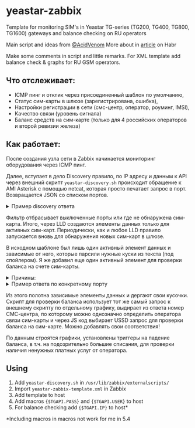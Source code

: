 # yeastar-zabbix
Template for monitoring SIM's in Yeastar TG-series (TG200, TG400, TG800, TG1600) gateways and balance checking on RU operators

Main script and ideas from [@AcidVenom](https://gist.github.com/andrewmagaz)
More about in [article](https://habr.com/ru/post/454702/) on Habr

Make some comments in script and little remarks.
For XML template add balance check & graphs for RU GSM operators.  

## Что отслеживает:
- ICMP пинг и отклик через присоединенный шаблон по умолчанию,
- Статус сим-карты в шлюзе (зарегистрирована, ошибка),
- Настройки регистрации в сети (смс-центр, оператор, роуминг, IMSI),
- Качество связи (уровень сигнала)
- Баланс средств на сим-карте (только для 4 российских операторов и второй ревизии железа)

## Как работает:
После создания узла сети в Zabbix начинается мониторинг оборудования через ICMP пинг. 

Далее, вступает в дело Discovery правило, по IP адресу и данным к API через внешний скрипт `yeastar-discovery.sh` происходит обращение к AMI Asterisk с помощью netcat, которая просто печатает запрос в порт. Возвращается JSON со списком портов. 
<details>
  <summary>Пример discovery ответа</summary>
  
  ```javascript
{
  "data": [
    {
      "{#ID}": "2",
      "{#NUM}": "1",
      "{#POWER}": "Power on",
      "{#STATUS}": "Up"
    },
    {
      "{#ID}": "3",
      "{#NUM}": "2",
      "{#POWER}": "Undetected SIM Card",
      "{#STATUS}": "Up"
    }
  ]
}
  
  ```
  
ID отличается от NUM т.к. внутренняя нумерация в Asterisk другая
</details>

Фильтр отбрасывает выключенные порты или где не обнаружена сим-карта. Итого, через LLD создаются элементы данных только для активных сим-карт. Периодически, как и любое LLD правило запускается вновь для обнаружения новых сим-карт в шлюзе.

В исходном шаблоне был лишь один активный элемент данных и зависимые от него, которые парсили нужные куски из текста (под спойлером). Я же добавил еще один активный элемент для проверки баланса на счете сим-карты.

<details>
<summary>Причины:</summary>

- Проверка состояния портов производится очень часто, оператор может забанить, если каждые 5 минут или чаще отправлять USSD запросы - если создавать зависимый элемент данных или вставлять в существующий,
- не получилось создать элемент данных (Скрипт или HTTP агент), который в параметрах использует полученный скриптом данные,
- не хотелось создавать отдельный скрипт для этого.

</details>

<details>
  <summary>Пример ответа по конкретному порту</summary>
  
```
Asterisk Call Manager/1.1
Response: Success
Message: Authentication accepted

Response: Follows
Privilege: SMSCommand
D-channel: 2
Status: Power on, Provisioned, Up, Active,Standard
Type: CPE
Manufacturer: SIMCOM_Ltd
Model Name: SIMCOM_SIM800
Model IMEI: 894005028759112
Model CBAND:  EGSM_MODE,ALL_BAND
Revision: 1308B08SIM800M32
Network Name: Bee Line GSM
Network Status: Registered (Home network)
Signal Quality (0,31): 13
SIM IMSI: 251225532128772
SIM SMS Center Number: +79037011111
Send SMS Center Number: Undefined
Last event: USSD received
State: READY
Last send AT: AT+CREG?\r\n--END COMMAND--

Response: Goodbye
Message: Thanks for all the fish.
```
</details>

Из этого полотна зависимые элементы данных и дергают свои кусочки. Скрипт для проверки баланса использует тот же самый запрос к внешнему скрипту по отдельному графику, выдирает из ответа номер СМС-центра, по которому можно однозначно определить оператора связи сим-карты и через JS код выбирает USSD запрос для проверки баланса на сим-карте. Можно добавлять свои соответствия!

По данным строятся графики, установлены триггеры на падение баланса, в т.ч. на подозрительно большие списания, для проверки наличия ненужных платных услуг от оператора.

## Using
1. Add `yeastar-discovery.sh` in  `/usr/lib/zabbix/externalscripts/` 
2. Import `yeastar-zabbix-template.xml` in Zabbix
3. Add template to host
4. Add macros `{$TGAPI.PASS}` and `{$TGAPI.USER}` to host
5. For balance checking add `{$TGAPI.IP}` to host*


*Including macros in macros not work for me in 5.4
